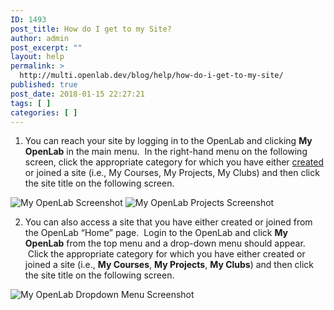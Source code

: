 ```yaml
---
ID: 1493
post_title: How do I get to my Site?
author: admin
post_excerpt: ""
layout: help
permalink: >
  http://multi.openlab.dev/blog/help/how-do-i-get-to-my-site/
published: true
post_date: 2018-01-15 22:27:21
tags: [ ]
categories: [ ]
---
```

1. You can reach your site by logging in to the OpenLab and clicking <strong>My OpenLab</strong> in the main menu.  In the right-hand menu on the following screen, click the appropriate category for which you have either <a title="Who can build a Site?" href="https://openlab.citytech.cuny.edu/blog/help/who-can-build-a-site/">created</a> or joined a site (i.e., My Courses, My Projects, My Clubs) and then click the site title on the following screen.

<img class="alignnone wp-image-36855 size-full" src="https://openlab.citytech.cuny.edu/wp-content/uploads/2012/08/how_do_i_get_to_my_site1v2.png" sizes="(max-width: 1179px) 100vw, 1179px" srcset="https://openlab.citytech.cuny.edu/wp-content/uploads/2012/08/how_do_i_get_to_my_site1v2.png 1179w, https://openlab.citytech.cuny.edu/wp-content/uploads/2012/08/how_do_i_get_to_my_site1v2-300x171.png 300w, https://openlab.citytech.cuny.edu/wp-content/uploads/2012/08/how_do_i_get_to_my_site1v2-1024x584.png 1024w, https://openlab.citytech.cuny.edu/wp-content/uploads/2012/08/how_do_i_get_to_my_site1v2-32x18.png 32w" alt="My OpenLab Screenshot" />

<img class="alignnone wp-image-36856 size-full" src="https://openlab.citytech.cuny.edu/wp-content/uploads/2012/08/how_do_i_get_to_my_site2v2.png" sizes="(max-width: 1177px) 100vw, 1177px" srcset="https://openlab.citytech.cuny.edu/wp-content/uploads/2012/08/how_do_i_get_to_my_site2v2.png 1177w, https://openlab.citytech.cuny.edu/wp-content/uploads/2012/08/how_do_i_get_to_my_site2v2-300x159.png 300w, https://openlab.citytech.cuny.edu/wp-content/uploads/2012/08/how_do_i_get_to_my_site2v2-1024x541.png 1024w, https://openlab.citytech.cuny.edu/wp-content/uploads/2012/08/how_do_i_get_to_my_site2v2-32x17.png 32w" alt="My OpenLab Projects Screenshot" />

2. You can also access a site that you have either created or joined from the OpenLab “Home” page.  Login to the OpenLab and click <strong>My OpenLab</strong> from the top menu and a drop-down menu should appear.  Click the appropriate category for which you have either created or joined a site (i.e., <strong>My Courses</strong>, <strong>My Projects</strong>, <strong>My Clubs</strong>) and then click the site title on the following screen.

<img class="alignnone wp-image-36858 size-full" src="https://openlab.citytech.cuny.edu/wp-content/uploads/2012/08/how_do_i_get_to_my_site3v2.png" sizes="(max-width: 1167px) 100vw, 1167px" srcset="https://openlab.citytech.cuny.edu/wp-content/uploads/2012/08/how_do_i_get_to_my_site3v2.png 1167w, https://openlab.citytech.cuny.edu/wp-content/uploads/2012/08/how_do_i_get_to_my_site3v2-300x197.png 300w, https://openlab.citytech.cuny.edu/wp-content/uploads/2012/08/how_do_i_get_to_my_site3v2-1024x671.png 1024w, https://openlab.citytech.cuny.edu/wp-content/uploads/2012/08/how_do_i_get_to_my_site3v2-32x21.png 32w" alt="My OpenLab Dropdown Menu Screenshot" />